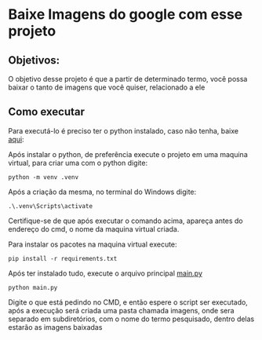 # Baixe Imagens do google com esse projeto

## Objetivos:

O objetivo desse projeto é que a partir de determinado termo, você possa baixar o tanto de imagens que você quiser,
relacionado a ele

## Como executar

Para executá-lo é preciso ter o python instalado, caso não tenha, baixe [aqui]("https://www.python.org/downloads/"):

Após instalar o python, de preferência execute o projeto em uma maquina virtual, para criar uma com o python digite:

```console
python -m venv .venv
```

Após a criação da mesma, no terminal do Windows digite:

```console
.\.venv\Scripts\activate
```

Certifique-se de que após executar o comando acima, apareça antes do endereço do cmd, o nome da maquina virtual criada.

Para instalar os pacotes na maquina virtual execute:

```console
pip install -r requirements.txt
```

Após ter instalado tudo, execute o arquivo principal [main.py](main.py)

```console
python main.py
```

Digite o que está pedindo no CMD, e então espere o script ser executado, após a execução será criada uma pasta chamada
imagens, onde sera separado em subdiretórios, com o nome do termo pesquisado, dentro delas estarão as imagens baixadas